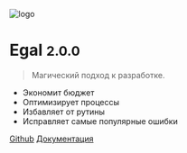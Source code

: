 ![logo](_media/icon.svg)

# Egal <small>2.0.0</small>

> Магический подход к разработке.

- Экономит бюджет
- Оптимизирует процессы
- Избавляет от рутины
- Исправляет самые популярные ошибки

[Github](https://github.com/smartworldteam)
<a href="#?id=egal">Документация</a>

